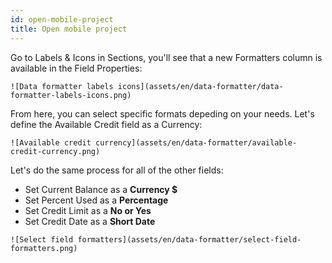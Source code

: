 ```yaml
---
id: open-mobile-project
title: Open mobile project
---
```


Go to Labels & Icons in Sections, you'll see that a new Formatters column is available in the Field Properties:

```![Data formatter labels icons](assets/en/data-formatter/data-formatter-labels-icons.png)```

From here, you can select specific formats depeding on your needs. Let's define the Available Credit field as a Currency:

```![Available credit currency](assets/en/data-formatter/available-credit-currency.png)```

Let's do the same process for all of the other fields:

* Set Current Balance as a **Currency $**
* Set Percent Used as a **Percentage**
* Set Credit Limit as a **No or Yes**
* Set Credit Date as a **Short Date**

```![Select field formatters](assets/en/data-formatter/select-field-formatters.png)```
